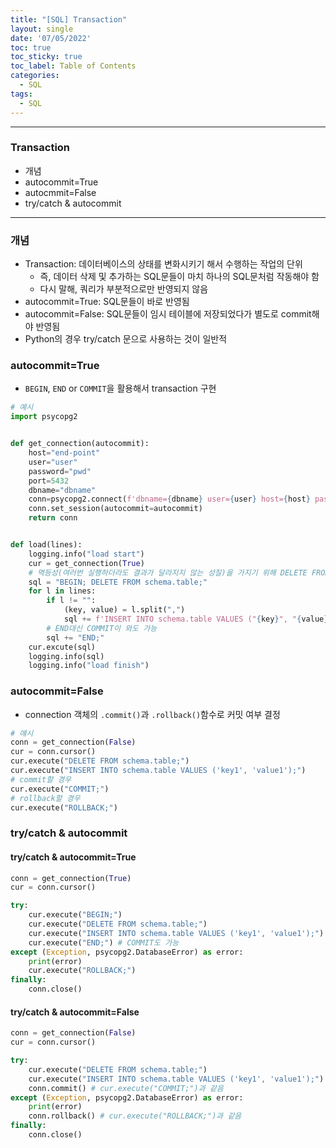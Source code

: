 ```yaml
---
title: "[SQL] Transaction"
layout: single
date: '07/05/2022'
toc: true
toc_sticky: true
toc_label: Table of Contents
categories:
  - SQL
tags:
  - SQL
---
```


---
### Transaction
* 개념
* autocommit=True
* autocmmit=False
* try/catch & autocommit

---

### 개념
* Transaction: 데이터베이스의 상태를 변화시키기 해서 수행하는 작업의 단위
	* 즉, 데이터 삭제 및 추가하는 SQL문들이 마치 하나의 SQL문처럼 작동해야 함
	* 다시 말해, 쿼리가 부분적으로만 반영되지 않음
* autocommit=True: SQL문들이 바로 반영됨
* autocommit=False: SQL문들이 임시 테이블에 저장되었다가 별도로 commit해야 반영됨
* Python의 경우 try/catch 문으로 사용하는 것이 일반적

### autocommit=True
* `BEGIN`, `END` or `COMMIT`을 활용해서 transaction 구현

```python
# 예시
import psycopg2


def get_connection(autocommit):
	host="end-point"
	user="user"
	password="pwd"
	port=5432
	dbname="dbname"
	conn=psycopg2.connect(f'dbname={dbname} user={user} host={host} password={password} port={port} dbname={dbname}') 
	conn.set_session(autocommit=autocommit)
	return conn


def load(lines):
	logging.info("load start")
	cur = get_connection(True)
	# 멱등성(여러번 실행하더라도 결과가 달라지지 않는 성질)을 가지기 위해 DELETE FROM 존재
	sql = "BEGIN; DELETE FROM schema.table;"
	for l in lines:
		if l != "":
			(key, value) = l.split(",")
			sql += f'INSERT INTO schema.table VALUES ("{key}", "{value}");'
		# END대신 COMMIT이 와도 가능
		sql += "END;"
	cur.excute(sql)
	logging.info(sql)
	logging.info("load finish")
```

### autocommit=False
* connection 객체의 `.commit()`과 `.rollback()`함수로 커밋 여부 결정

```python
# 얘시
conn = get_connection(False)
cur = conn.cursor()
cur.execute("DELETE FROM schema.table;")
cur.execute("INSERT INTO schema.table VALUES ('key1', 'value1');")
# commit할 경우
cur.execute("COMMIT;")
# rollback할 경우
cur.execute("ROLLBACK;")
```

### try/catch & autocommit

#### try/catch & autocommit=True

```python
conn = get_connection(True)
cur = conn.cursor()

try:
	cur.execute("BEGIN;")
	cur.execute("DELETE FROM schema.table;")
	cur.execute("INSERT INTO schema.table VALUES ('key1', 'value1');")
	cur.execute("END;") # COMMIT도 가능
except (Exception, psycopg2.DatabaseError) as error:
	print(error)
	cur.execute("ROLLBACK;")
finally:
	conn.close()

```

#### try/catch & autocommit=False

```python
conn = get_connection(False)
cur = conn.cursor()

try:
	cur.execute("DELETE FROM schema.table;")
	cur.execute("INSERT INTO schema.table VALUES ('key1', 'value1');")
	conn.commit() # cur.execute("COMMIT;")과 같음
except (Exception, psycopg2.DatabaseError) as error:
	print(error)
	conn.rollback() # cur.execute("ROLLBACK;")과 같음
finally:
	conn.close()
```


